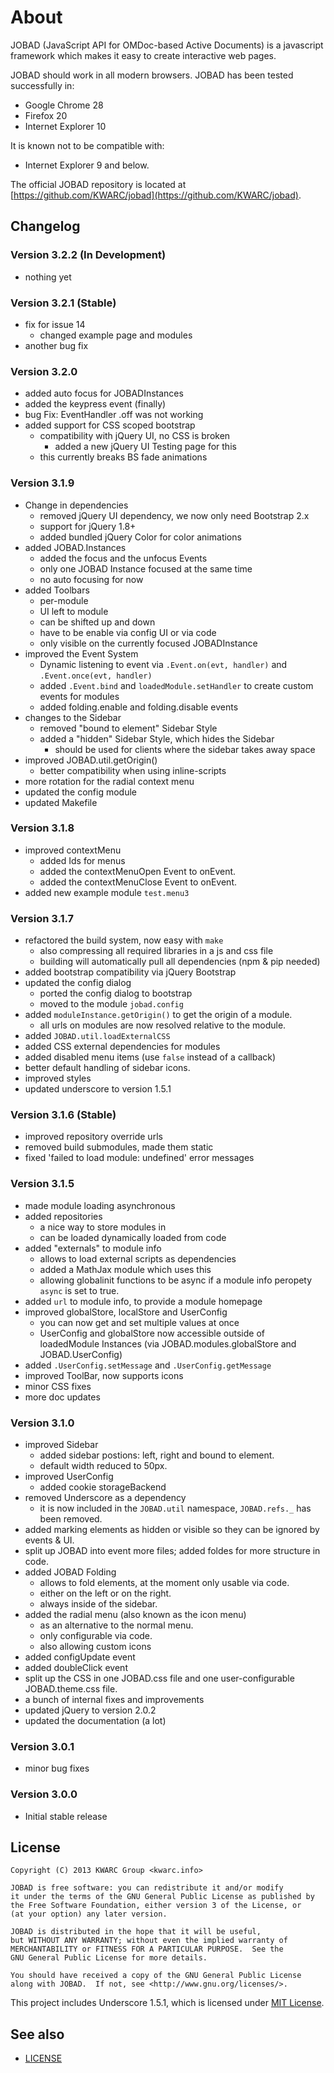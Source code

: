 # About

JOBAD (JavaScript API for OMDoc-based Active Documents) is a javascript framework which makes it easy to create interactive web pages. 

JOBAD should work in all modern browsers. JOBAD has been tested successfully in: 

* Google Chrome 28
* Firefox 20
* Internet Explorer 10

It is known not to be compatible with: 

* Internet Explorer 9 and below. 

The official JOBAD repository is located at [https://github.com/KWARC/jobad](https://github.com/KWARC/jobad). 

## Changelog
### Version 3.2.2 (In Development)
* nothing yet

### Version 3.2.1 (Stable)
* fix for issue 14
	* changed example page and modules
* another bug fix

### Version 3.2.0 
* added auto focus for JOBADInstances
* added the keypress event (finally)
* bug Fix: EventHandler .off was not working
* added support for CSS scoped bootstrap
	* compatibility with jQuery UI, no CSS is broken
		* added a new jQuery UI Testing page for this
	* this currently breaks BS fade animations


### Version 3.1.9 
* Change in dependencies
	* removed jQuery UI dependency, we now only need Bootstrap 2.x
	* support for jQuery 1.8+
	* added bundled jQuery Color for color animations
* added JOBAD.Instances
	* added the focus and the unfocus Events
	* only one JOBAD Instance focused at the same time
	* no auto focusing for now
* added Toolbars
	* per-module
	* UI left to module
	* can be shifted up and down
	* have to be enable via config UI or via code
	* only visible on the currently focused JOBADInstance
* improved the Event System
	* Dynamic listening to event via `.Event.on(evt, handler)` and `.Event.once(evt, handler)`
	* added `.Event.bind` and `loadedModule.setHandler` to create custom events for modules
	* added folding.enable and folding.disable events
* changes to the Sidebar
	* removed "bound to element" Sidebar Style 
	* added a "hidden" Sidebar Style, which hides the Sidebar
		* should be used for clients where the sidebar takes away space
* improved JOBAD.util.getOrigin()
	* better compatibility when using inline-scripts
* more rotation for the radial context menu
* updated the config module
* updated Makefile

### Version 3.1.8
* improved contextMenu
	* added Ids for menus
	* added the contextMenuOpen Event to onEvent. 
	* added the contextMenuClose Event to onEvent. 
* added new example module `test.menu3`

### Version 3.1.7
* refactored the build system, now easy with `make`
	* also compressing all required libraries in a js and css file
	* building will automatically pull all dependencies (npm & pip needed)
* added bootstrap compatibility via jQuery Bootstrap
* updated the config dialog
	* ported the config dialog to bootstrap
	* moved to the module `jobad.config`
* added `moduleInstance.getOrigin()` to get the origin of a module. 
	* all urls on modules are now resolved relative to the module. 
* added `JOBAD.util.loadExternalCSS`
* added CSS external dependencies for modules
* added disabled menu items (use `false` instead of a callback)
* better default handling of sidebar icons. 
* improved styles
* updated underscore to version 1.5.1


### Version 3.1.6 (Stable)
* improved repository override urls
* removed build submodules, made them static
* fixed 'failed to load module: undefined' error messages

### Version 3.1.5
* made module loading asynchronous 
* added repositories
	* a nice way to store modules in
	* can be loaded dynamically loaded from code
* added "externals" to module info
	* allows to load external scripts as dependencies
	* added a MathJax module which uses this
	* allowing globalinit functions to be async if a module info peropety `async` is set to true. 
* added `url` to module info, to provide a module homepage
* improved globalStore, localStore and UserConfig
	* you can now get and set multiple values at once
	* UserConfig and globalStore now accessible outside of loadedModule Instances (via JOBAD.modules.globalStore and JOBAD.UserConfig)
* added `.UserConfig.setMessage` and `.UserConfig.getMessage`
* improved ToolBar, now supports icons
* minor CSS fixes
* more doc updates

### Version 3.1.0
* improved Sidebar
	* added sidebar postions: left, right and bound to element. 
	* default width reduced to 50px. 
* improved UserConfig
	* added cookie storageBackend
* removed Underscore as a dependency
	* it is now included in the `JOBAD.util` namespace, `JOBAD.refs._` has been removed. 
* added marking elements as hidden or visible so they can be ignored by events & UI. 
* split up JOBAD into event more files; added foldes for more structure in code. 
* added JOBAD Folding
	* allows to fold elements, at the moment only usable via code. 
	* either on the left or on the right. 
	* always inside of the sidebar. 
* added the radial menu (also known as the icon menu)
	* as an alternative to the normal menu. 
	* only configurable via code. 
	* also allowing custom icons
* added configUpdate event
* added doubleClick event
* split up the CSS in one JOBAD.css file and one user-configurable JOBAD.theme.css file. 
* a bunch of internal fixes and improvements
* updated jQuery to version 2.0.2
* updated the documentation (a lot)

### Version 3.0.1
* minor bug fixes

### Version 3.0.0
* Initial stable release

## License

	Copyright (C) 2013 KWARC Group <kwarc.info>
	
	JOBAD is free software: you can redistribute it and/or modify
	it under the terms of the GNU General Public License as published by
	the Free Software Foundation, either version 3 of the License, or
	(at your option) any later version.
	
	JOBAD is distributed in the hope that it will be useful,
	but WITHOUT ANY WARRANTY; without even the implied warranty of
	MERCHANTABILITY or FITNESS FOR A PARTICULAR PURPOSE.  See the
	GNU General Public License for more details.
	
	You should have received a copy of the GNU General Public License
	along with JOBAD.  If not, see <http://www.gnu.org/licenses/>.

This project includes Underscore 1.5.1, which is licensed under [MIT License](https://github.com/documentcloud/underscore/blob/master/LICENSE). 

## See also

* [LICENSE](../../LICENSE)